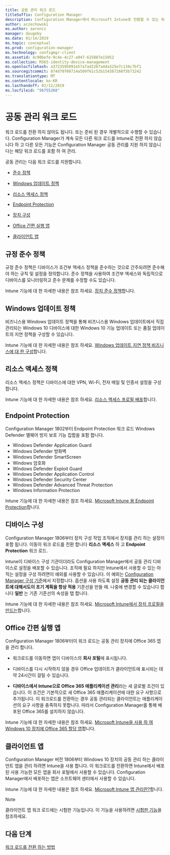 ```yaml
---
title: 공동 관리 워크 로드
titleSuffix: Configuration Manager
description: Configuration Manager에서 Microsoft Intune로 전환할 수 있는 워크 로드에 알아봅니다.
author: aczechowski
ms.author: aaroncz
manager: dougeby
ms.date: 01/14/2019
ms.topic: conceptual
ms.prod: configuration-manager
ms.technology: configmgr-client
ms.assetid: 4c90befe-9c4e-4c27-a947-625887e15052
ms.collection: M365-identity-device-management
ms.openlocfilehash: a3723595091e57a7ad2267a4da325e7c134c7bf1
ms.sourcegitcommit: 874d78f08714a509f61c52b154387268f5b73242
ms.translationtype: MT
ms.contentlocale: ko-KR
ms.lasthandoff: 02/12/2019
ms.locfileid: "56755268"
---
```

# <a name="co-management-workloads"></a>공동 관리 워크 로드

워크 로드를 전환 하지 않아도 됩니다. 또는 준비 된 경우 개별적으로 수행할 수 있습니다. Configuration Manager가 계속 모든 다른 워크 로드를 Intune로 전환 하지 않습니다 하 고 다른 모든 기능은 Configuration Manager 공동 관리를 지원 하지 않습니다는 해당 워크 로드를 포함 하 여 관리.

공동 관리는 다음 워크 로드를 지원합니다.

- [준수 정책](#compliance-policies)  

- [Windows 업데이트 정책](#windows-update-policies)  

- [리소스 액세스 정책](#resource-access-policies)  

- [Endpoint Protection](#endpoint-protection)  

- [장치 구성](#device-configuration)  

- [Office 간편 실행 앱](#office-click-to-run-apps)  

- [클라이언트 앱](#client-apps)  



## <a name="compliance-policies"></a>규정 준수 정책 

규정 준수 정책은 디바이스가 조건부 액세스 정책을 준수하는 것으로 간주되려면 준수해야 하는 규칙 및 설정을 정의합니다. 준수 정책을 사용하여 조건부 액세스와 독립적으로 디바이스를 모니터링하고 준수 문제를 수정할 수도 있습니다. 

Intune 기능에 대 한 자세한 내용은 참조 하세요. [장치 준수 정책](https://docs.microsoft.com/intune/device-compliance-get-started)합니다.  



## <a name="windows-update-policies"></a>Windows 업데이트 정책

비즈니스용 Windows 업데이트 정책을 통해 비즈니스용 Windows 업데이트에서 직접 관리되는 Windows 10 디바이스에 대한 Windows 10 기능 업데이트 또는 품질 업데이트의 지연 정책을 구성할 수 있습니다. 

Intune 기능에 대 한 자세한 내용은 참조 하세요. [Windows 업데이트 지연 정책 비즈니스에 대 한 구성](https://docs.microsoft.com/intune/windows-update-for-business-configure)합니다.  



## <a name="resource-access-policies"></a>리소스 액세스 정책

리소스 액세스 정책은 디바이스에 대한 VPN, Wi-Fi, 전자 메일 및 인증서 설정을 구성합니다. 

Intune 기능에 대 한 자세한 내용은 참조 하세요. [리소스 액세스 프로필 배포](https://docs.microsoft.com/intune/device-profiles)합니다.



## <a name="endpoint-protection"></a>Endpoint Protection
<!--1357365-->

Configuration Manager 1802부터 Endpoint Protection 워크 로드 Windows Defender 맬웨어 방지 보호 기능 집합을 포함 합니다. 

- Windows Defender Application Guard  
- Windows Defender 방화벽  
- Windows Defender SmartScreen  
- Windows 암호화  
- Windows Defender Exploit Guard  
- Windows Defender Application Control  
- Windows Defender Security Center  
- Windows Defender Advanced Threat Protection  
- Windows Information Protection  

Intune 기능에 대 한 자세한 내용은 참조 하세요. [Microsoft Intune 용 Endpoint Protection](https://docs.microsoft.com/intune/endpoint-protection-windows-10)합니다.



## <a name="device-configuration"></a>디바이스 구성
<!--1357903-->

Configuration Manager 1806부터 장치 구성 작업 조직에서 장치를 관리 하는 설정이 포함 됩니다. 이동이 워크 로드를 전환 합니다 **리소스 액세스** 하 고 **Endpoint Protection** 워크 로드.

Intune이 디바이스 구성 기관이더라도 Configuration Manager에서 공동 관리 디바이스로 설정을 배포할 수 있습니다. 조직에 필요 하지만 Intune에서 사용할 수 있는 아직는 설정을 구성 하려면이 예외를 사용할 수 있습니다. 이 예외는 [Configuration Manager 구성 기준](/sccm/compliance/deploy-use/create-configuration-baselines)에서 지정합니다. 옵션을 사용 하도록 설정 **공동 관리 되는 클라이언트에 대해서도이 초기 계획을 항상 적용** 기준선을 만들 때. 나중에 변경할 수 있습니다 합니다 **일반** 는 기존 기준선의 속성을 탭 합니다.  

Intune 기능에 대 한 자세한 내용은 참조 하세요. [Microsoft Intune에서 장치 프로필을 만드는](https://docs.microsoft.com/intune/device-profile-create)합니다.  



## <a name="office-click-to-run-apps"></a>Office 간편 실행 앱
<!--1357841-->

Configuration Manager 1806부터이 워크 로드는 공동 관리 장치에 Office 365 앱을 관리 합니다. 

- 워크로드를 이동하면 앱이 디바이스의 **회사 포털**에 표시됩니다.  

- 디바이스를 다시 시작하지 않을 경우 Office 업데이트가 클라이언트에 표시되는 데 약 24시간이 걸릴 수 있습니다.  

- **디바이스에서 Intune으로 Office 365 애플리케이션 관리**라는 새 글로벌 조건이 있습니다. 이 조건은 기본적으로 새 Office 365 애플리케이션에 대한 요구 사항으로 추가됩니다. 이 워크로드를 전환하는 경우 공동 관리되는 클라이언트는 애플리케이션의 요구 사항을 충족하지 못합니다. 따라서 Configuration Manager를 통해 배포된 Office 365를 설치하지 않습니다.  

Intune 기능에 대 한 자세한 내용은 참조 하세요. [Microsoft Intune을 사용 하 여 Windows 10 장치에 Office 365 할당 앱](https://docs.microsoft.com/intune/apps-add-office365)합니다. 



## <a name="client-apps"></a>클라이언트 앱
<!--1357892-->

Configuration Manager 버전 1806부터 Windows 10 장치의 공동 관리 하는 클라이언트 앱을 관리 하려면 Intune을 사용 합니다. 이 워크로드를 전환하면 Intune에서 배포된 사용 가능한 모든 앱을 회사 포털에서 사용할 수 있습니다. Configuration Manager에서 배포하는 앱은 소프트웨어 센터에서 사용할 수 있습니다.

Intune 기능에 대 한 자세한 내용은 참조 하세요. [Microsoft Intune 앱 관리란?](https://docs.microsoft.com/intune/app-management)합니다. 

> [!Note]  
> 클라이언트 앱 워크 로드에는 시험판 기능입니다. 이 기능을 사용하려면 [시험판 기능](/sccm/core/servers/manage/pre-release-features)을 참조하세요.  



## <a name="next-steps"></a>다음 단계

[워크 로드를 전환 하는 방법](/sccm/comanage/how-to-switch-workloads)  


